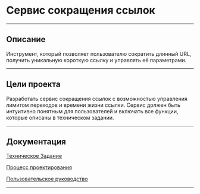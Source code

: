 # Сервис сокращения ссылок

---
## Описание
Инструмент, который позволяет пользователю сократить длинный URL, получить уникальную короткую ссылку и управлять её параметрами.

---
## Цели проекта
Разработать сервис сокращения ссылок с возможностью управления лимитом переходов и времени жизни ссылки.
Сервис должен быть интуитивно понятным для пользователей и включать все функции, которые описаны в техническом задании.

--- 
## Документация

[Техническое Задание](./docs/task_description.md)

[Процесс проектирования](./docs/design_process.md)

[Пользовательское руководство](./docs/user_guide.md)

---
